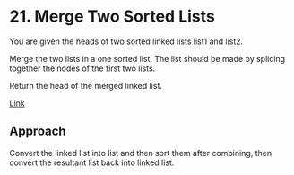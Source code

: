 # 21. Merge Two Sorted Lists

You are given the heads of two sorted linked lists list1 and list2.

Merge the two lists in a one sorted list. The list should be made by splicing together the nodes of the first two lists.

Return the head of the merged linked list.

[Link](https://leetcode.com/problems/merge-two-sorted-lists/)

## Approach

Convert the linked list into list and then sort them after combining, then convert the resultant list back into linked list.